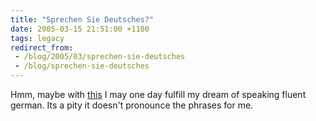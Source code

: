 ```yaml
---
title: "Sprechen Sie Deutsches?"
date: 2005-03-15 21:51:00 +1100
tags: legacy
redirect_from:
 - /blog/2005/03/sprechen-sie-deutsches
 - /blog/sprechen-sie-deutsches
---
```


Hmm, maybe with <a href="http://www.linguasaver.com">this</a> I may one day fulfill my dream of speaking fluent german. Its a pity it doesn't pronounce the phrases for me.

